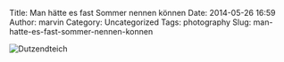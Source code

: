 Title: Man hätte es fast Sommer nennen können
Date: 2014-05-26 16:59
Author: marvin
Category: Uncategorized
Tags: photography
Slug: man-hatte-es-fast-sommer-nennen-konnen

![Dutzendteich]({filename}/images/14271431284_f8968bc682_b.jpg)

